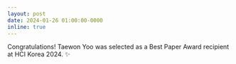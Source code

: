 ```yaml
---
layout: post
date: 2024-01-26 01:00:00-0000
inline: true
---
```


 Congratulations! Taewon Yoo was selected as a Best Paper Award recipient at HCI Korea 2024. :sparkles:
